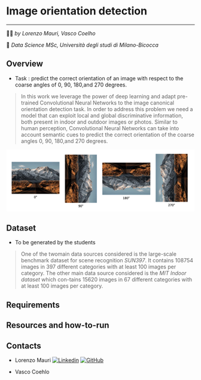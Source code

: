 # Image orientation detection 
---------------------------------------------------------
:technologist: *by Lorenzo Mauri, Vasco Coelho*

:round_pushpin: *Data Science MSc, Università degli studi di Milano-Bicocca*

## Overview
* Task : predict the correct orientation of an image with respect to the coarse angles of 0, 90, 180,and 270 degrees.

> In this work we leverage the power of deep learning and adapt pre-trained Convolutional Neural Networks to the image canonical orientation detection task.
In order to address this problem we need a model that can exploit local and global discriminative information, both present in indoor and outdoor images or photos. 
Similar to human perception, Convolutional Neural Networks can take into account semantic cues to predict the correct orientation of the coarse angles 0, 90, 180,and 270 degrees.

 
![sample image](figs/canonical_orientations_sample.png)


## Dataset

* To be generated by the students

> One of the twomain data sources considered is the large-scale benchmark dataset for scene recognition *SUN397*.  It contains 108754 images in 397 different categories with at least 100 images per category.
> The other main data source considered is the *MIT Indoor dataset* which con-tains  15620  images  in  67  different  categories  with  at  least  100  images  per category. 

## Requirements 


## Resources and how-to-run



## Contacts 

* Lorenzo Mauri [![Linkedin](https://i.stack.imgur.com/gVE0j.png)](https://www.linkedin.com/in/lorenzo-mauri-773ba216b/) [![GitHub](https://i.stack.imgur.com/tskMh.png)](https://github.com/LorenzoMauri)

* Vasco Coehlo
